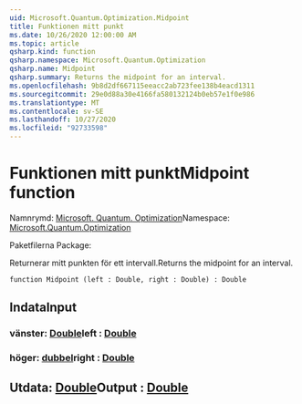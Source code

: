 ```yaml
---
uid: Microsoft.Quantum.Optimization.Midpoint
title: Funktionen mitt punkt
ms.date: 10/26/2020 12:00:00 AM
ms.topic: article
qsharp.kind: function
qsharp.namespace: Microsoft.Quantum.Optimization
qsharp.name: Midpoint
qsharp.summary: Returns the midpoint for an interval.
ms.openlocfilehash: 9b8d2df667115eeacc2ab723fee138b4eacd1311
ms.sourcegitcommit: 29e0d88a30e4166fa580132124b0eb57e1f0e986
ms.translationtype: MT
ms.contentlocale: sv-SE
ms.lasthandoff: 10/27/2020
ms.locfileid: "92733598"
---
```

# <a name="midpoint-function"></a><span data-ttu-id="35d73-102">Funktionen mitt punkt</span><span class="sxs-lookup"><span data-stu-id="35d73-102">Midpoint function</span></span>

<span data-ttu-id="35d73-103">Namnrymd: [Microsoft. Quantum. Optimization](xref:Microsoft.Quantum.Optimization)</span><span class="sxs-lookup"><span data-stu-id="35d73-103">Namespace: [Microsoft.Quantum.Optimization](xref:Microsoft.Quantum.Optimization)</span></span>

<span data-ttu-id="35d73-104">Paketfilerna [](https://nuget.org/packages/)</span><span class="sxs-lookup"><span data-stu-id="35d73-104">Package: [](https://nuget.org/packages/)</span></span>


<span data-ttu-id="35d73-105">Returnerar mitt punkten för ett intervall.</span><span class="sxs-lookup"><span data-stu-id="35d73-105">Returns the midpoint for an interval.</span></span>

```qsharp
function Midpoint (left : Double, right : Double) : Double
```


## <a name="input"></a><span data-ttu-id="35d73-106">Indata</span><span class="sxs-lookup"><span data-stu-id="35d73-106">Input</span></span>

### <a name="left--double"></a><span data-ttu-id="35d73-107">vänster: [Double](xref:microsoft.quantum.lang-ref.double)</span><span class="sxs-lookup"><span data-stu-id="35d73-107">left : [Double](xref:microsoft.quantum.lang-ref.double)</span></span>




### <a name="right--double"></a><span data-ttu-id="35d73-108">höger: [dubbel](xref:microsoft.quantum.lang-ref.double)</span><span class="sxs-lookup"><span data-stu-id="35d73-108">right : [Double](xref:microsoft.quantum.lang-ref.double)</span></span>





## <a name="output--double"></a><span data-ttu-id="35d73-109">Utdata: [Double](xref:microsoft.quantum.lang-ref.double)</span><span class="sxs-lookup"><span data-stu-id="35d73-109">Output : [Double](xref:microsoft.quantum.lang-ref.double)</span></span>

